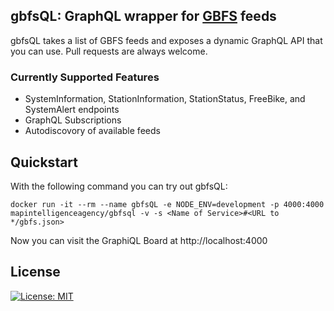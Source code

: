 ## gbfsQL: GraphQL wrapper for [GBFS](https://github.com/NABSA/gbfs) feeds

gbfsQL takes a list of GBFS feeds and exposes a dynamic GraphQL API that you can use. Pull requests are always welcome.

### Currently Supported Features

-   SystemInformation, StationInformation, StationStatus, FreeBike, and SystemAlert endpoints
-   GraphQL Subscriptions
-   Autodiscovory of available feeds

## Quickstart

With the following command you can try out gbfsQL:
```
docker run -it --rm --name gbfsQL -e NODE_ENV=development -p 4000:4000 mapintelligenceagency/gbfsql -v -s <Name of Service>#<URL to */gbfs.json>
```
Now you can visit the GraphiQL Board at http://localhost:4000

## License

[![License: MIT](https://img.shields.io/badge/License-MIT-yellow.svg)](https://opensource.org/licenses/MIT)
